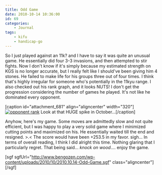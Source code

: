 ```yaml
---
title: Odd Game
date: 2010-10-14 10:36:00
id: 69
categories:
	- Journal
tags:
	- kifu
	- handicap-go
---
```


So I just played against an 11k? and I have to say it was quite an unusual game. He essentially did four 3-3 invasions, and then attempted to stir fights. Now I don't know if it's simply because my estimated strength on KGS is no longer accurate, but I really felt like I should've been giving him 4 stones. He failed to make life for his groups three out of four times. I think that's highly irregular for someone who's potentially in the 11kyu range. I also checked out his rank graph, and it looks NUTS! I don't get the progression considering the number of games he played. It's not like he dominated every opponent.

[caption id="attachment_681" align="aligncenter" width="320"][![](http://www.bengozen.com/wp-content/uploads/2010/10/opponent-rank.png "opponent rank")](http://www.bengozen.com/wp-content/uploads/2010/10/opponent-rank.png) Look at that HUGE spike in October...[/caption]

Anyhow, here's my game. Some moves are admittedly slow and not quite efficient, but I was happy to play a very solid game where I minimized cutting points and maximized on his. He essentially waited till the end and resigned. &gt;.&lt; The score would have been +253.5 in my favor. sigh... In terms of overall reading, I think I did alright this time. Nothing glaring that I particularly regret. That being said... *knock on wood*.... enjoy the game.

<!--more-->

[sgf sgfUrl="http://www.bengozen.com/wp-content/uploads/2010/10/2010.10.14-Odd-Game.sgf" class="aligncenter"][/sgf]